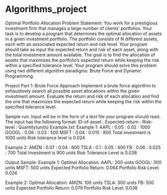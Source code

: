 # Algorithms_project
Optimal Portfolio Allocation Problem Statement:
 You work for a prestigious investment firm that manages a large number of clients’ portfolios. Your task is to develop a program that determines the optimal allocation of assets in a given investment portfolio.
The portfolio consists of N different assets, each with an associated expected return and risk level. Your program should take as input the expected return and risk of each asset, along with the total investment amount available. The goal is to find the allocation of assets that maximizes the portfolio’s expected return while keeping the risk within a specified tolerance level.
Your program should solve this problem using two different algorithm paradigms: Brute Force and Dynamic Programming.

Project Part 1: Brute Force Approach
Implement a brute force algorithm to exhaustively search all possible asset allocations within the given investment amount. Evaluate the return and risk of each allocation and find the one that maximizes the expected return while keeping the risk within the specified tolerance level.





Sample run:
Input will be in the form of a text file your program should read. The input has the following format:
ID-of-asset : Expected-return : Risk-level : Quantity(units)
Example.txt:
Example 1:
AAPL : 0.05 : 0.02 : 1000 GOOGL : 0.08 : 0.03 : 500 MSFT : 0.04 : 0.015 : 800 
Total investment is 1000 units
Risk tolerance level is 0.024



Example 2:
AMZN : 0.07 : 0.04 : 600 TSLA : 0.1 : 0.05 : 400
FB : 0.06 : 0.025 : 700
Total Investment is 900 units
Risk Tolerance Level is 0.038




Output Sample:
Example 1: 
Optimal Allocation:
AAPL: 200 units
GOOGL: 300 units
MSFT: 500 units
Expected Portfolio Return: 0.064
Portfolio Risk Level: 0.024

Example 2:
Optimal Allocation: AMZN: 100 units
TSLA: 300 units 
FB: 500 units
Expected Portfolio Return: 0.079 
Portfolio Risk Level: 0.038
